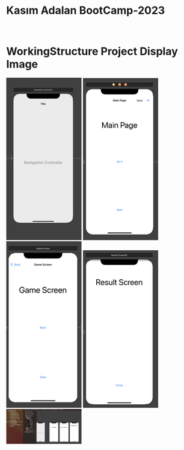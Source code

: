 # Kasım Adalan BootCamp-2023 
</br>

# WorkingStructure Project Display Image
<p>
<a href="https://github.com/ataberkozkarr/BootCamp-2023/blob/main/Day4/WorkingStructure/Photo/1.png" target="_blank">
<img src="https://github.com/ataberkozkarr/BootCamp-2023/blob/main/Day4/WorkingStructure/Photo/1.png" width="200" style="max-width:100%;"></a>
    
<a href="https://github.com/ataberkozkarr/BootCamp-2023/blob/main/Day4/WorkingStructure/Photo/2.png" target="_blank">
<img src="https://github.com/ataberkozkarr/BootCamp-2023/blob/main/Day4/WorkingStructure/Photo/2.png" width="200" style="max-width:100%;"></a>

<a href="https://github.com/ataberkozkarr/BootCamp-2023/blob/main/Day4/WorkingStructure/Photo/3.png" target="_blank">
<img src="https://github.com/ataberkozkarr/BootCamp-2023/blob/main/Day4/WorkingStructure/Photo/3.png" width="200" style="max-width:100%;"></a>


<a href="https://github.com/ataberkozkarr/BootCamp-2023/blob/main/Day4/WorkingStructure/Photo/4.png" target="_blank">
<img src="https://github.com/ataberkozkarr/BootCamp-2023/blob/main/Day4/WorkingStructure/Photo/4.png" width="200" style="max-width:100%;"></a>

<a href="https://github.com/ataberkozkarr/BootCamp-2023/blob/main/Day4/WorkingStructure/Photo/5.png" target="_blank">
<img src="https://github.com/ataberkozkarr/BootCamp-2023/blob/main/Day4/WorkingStructure/Photo/5.png" width="200" style="max-width:100%;"></a>
